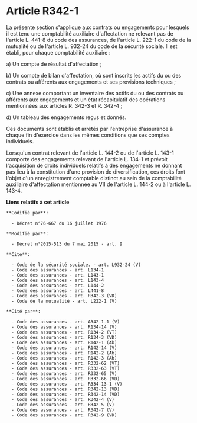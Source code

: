 # Article R342-1

La présente section s'applique aux contrats ou engagements pour lesquels il est tenu une comptabilité auxiliaire
d'affectation ne relevant pas de l'article L. 441-8 du code des assurances, de l'article L. 222-1 du code de la mutualité ou
de l'article L. 932-24 du code de la sécurité sociale. Il est établi, pour chaque comptabilité auxiliaire : 

a) Un compte de résultat d'affectation ; 

b) Un compte de bilan d'affectation, où sont inscrits les actifs du ou des contrats ou afférents aux engagements et ses
provisions techniques ; 

c) Une annexe comportant un inventaire des actifs du ou des contrats ou afférents aux engagements et un état récapitulatif
des opérations mentionnées aux articles R. 342-3 et R. 342-4 ; 

d) Un tableau des engagements reçus et donnés. 

Ces documents sont établis et arrêtés par l'entreprise d'assurance à chaque fin d'exercice dans les mêmes conditions que ses
comptes individuels. 

Lorsqu'un contrat relevant de l'article L. 144-2 ou de l'article L. 143-1 comporte des engagements relevant de l'article L.
134-1 et prévoit l'acquisition de droits individuels relatifs à des engagements ne donnant pas lieu à la constitution d'une
provision de diversification, ces droits font l'objet d'un enregistrement comptable distinct au sein de la comptabilité
auxiliaire d'affectation mentionnée au VII de l'article L. 144-2 ou à l'article L. 143-4.

**Liens relatifs à cet article**

	**Codifié par**:

	  - Décret n°76-667 du 16 juillet 1976

	**Modifié par**:

	  - Décret n°2015-513 du 7 mai 2015 - art. 9

	**Cite**:

	  - Code de la sécurité sociale. - art. L932-24 (V)
	  - Code des assurances - art. L134-1
	  - Code des assurances - art. L143-1
	  - Code des assurances - art. L143-4
	  - Code des assurances - art. L144-2
	  - Code des assurances - art. L441-8
	  - Code des assurances - art. R342-3 (VD)
	  - Code de la mutualité - art. L222-1 (V)

	**Cité par**:

	  - Code des assurances - art. A342-1-1 (V)
	  - Code des assurances - art. R134-14 (V)
	  - Code des assurances - art. R134-2 (VT)
	  - Code des assurances - art. R134-3 (VD)
	  - Code des assurances - art. R142-1 (Ab)
	  - Code des assurances - art. R142-14 (V)
	  - Code des assurances - art. R142-2 (Ab)
	  - Code des assurances - art. R142-3 (Ab)
	  - Code des assurances - art. R332-62 (VT)
	  - Code des assurances - art. R332-63 (VT)
	  - Code des assurances - art. R332-65 (V)
	  - Code des assurances - art. R332-66 (VD)
	  - Code des assurances - art. R334-13-1 (V)
	  - Code des assurances - art. R342-13 (VD)
	  - Code des assurances - art. R342-14 (VD)
	  - Code des assurances - art. R342-4 (V)
	  - Code des assurances - art. R342-5 (V)
	  - Code des assurances - art. R342-7 (V)
	  - Code des assurances - art. R342-9 (VD)
